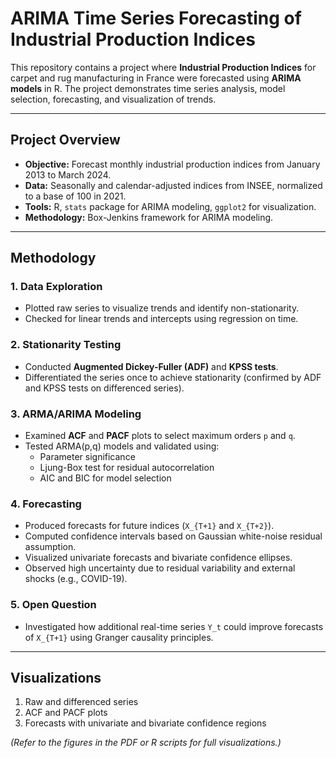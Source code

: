 # ARIMA Time Series Forecasting of Industrial Production Indices

This repository contains a project where **Industrial Production Indices** for carpet and rug manufacturing in France were forecasted using **ARIMA models** in R. The project demonstrates time series analysis, model selection, forecasting, and visualization of trends.

---

## Project Overview

- **Objective:** Forecast monthly industrial production indices from January 2013 to March 2024.
- **Data:** Seasonally and calendar-adjusted indices from INSEE, normalized to a base of 100 in 2021.
- **Tools:** R, `stats` package for ARIMA modeling, `ggplot2` for visualization.
- **Methodology:** Box-Jenkins framework for ARIMA modeling.

---

## Methodology

### 1. Data Exploration
- Plotted raw series to visualize trends and identify non-stationarity.
- Checked for linear trends and intercepts using regression on time.

### 2. Stationarity Testing
- Conducted **Augmented Dickey-Fuller (ADF)** and **KPSS tests**.
- Differentiated the series once to achieve stationarity (confirmed by ADF and KPSS tests on differenced series).

### 3. ARMA/ARIMA Modeling
- Examined **ACF** and **PACF** plots to select maximum orders `p` and `q`.
- Tested ARMA(p,q) models and validated using:
  - Parameter significance
  - Ljung-Box test for residual autocorrelation
  - AIC and BIC for model selection

### 4. Forecasting
- Produced forecasts for future indices (`X_{T+1}` and `X_{T+2}`).
- Computed confidence intervals based on Gaussian white-noise residual assumption.
- Visualized univariate forecasts and bivariate confidence ellipses.
- Observed high uncertainty due to residual variability and external shocks (e.g., COVID-19).

### 5. Open Question
- Investigated how additional real-time series `Y_t` could improve forecasts of `X_{T+1}` using Granger causality principles.

---

## Visualizations

1. Raw and differenced series  
2. ACF and PACF plots  
3. Forecasts with univariate and bivariate confidence regions  

*(Refer to the figures in the PDF or R scripts for full visualizations.)*


